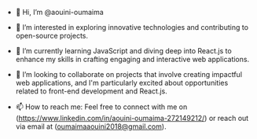 - 👋 Hi, I’m @aouini-oumaima

- 👀 I’m interested in exploring innovative technologies and contributing to open-source projects.

- 🌱 I’m currently learning JavaScript and diving deep into React.js to enhance my skills in crafting engaging and interactive web applications.

- 💞️ I’m looking to collaborate on projects that involve creating impactful web applications,
     and I'm particularly excited about opportunities related to front-end development and React.js.

-  📫 How to reach me: Feel free to connect with me on (https://www.linkedin.com/in/aouini-oumaima-272149212/) or reach out via email at (oumaimaaouini2018@gmail.com).

<!---
aouini-oumaima/aouini-oumaima is a ✨ special ✨ repository because its `README.md` (this file) appears on your GitHub profile.
You can click the Preview link to take a look at your changes.
--->
